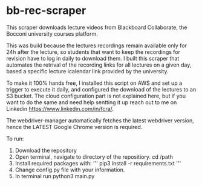 # bb-rec-scraper

This scraper downloads lecture videos from Blackboard Collaborate, the Bocconi university courses platform. 

This was build because the lectures recordings remain available only for 24h after the lecture, so students that want to keep the recordings for revision have to log in daily to download them. 
I built this scraper that automates the retrival of the recording links for all lectures on a given day, based a specific lecture icalendar link provided by the university. 

To make it 100% hands free, I installed this script on AWS and set up a trigger to execute it daily, and configured the download of the lectures to an S3 bucket. 
The cloud configuration part is not explained here, but if you want to do the same and need help sentting it up reach out to me on Linkedin https://www.linkedin.com/in/fcra/.

The webdriver-manager automatically fetches the latest webdriver version, hence the LATEST Google Chrome version is required. 

To run:  
1. Download the repository  
2. Open terminal, navigate to directory of the repositiory. cd /path 
3. Install required packages with: 
''' pip3 install -r requirements.txt ''' 
4. Change config.py file with your information.
5. In terminal run python3 main.py 


